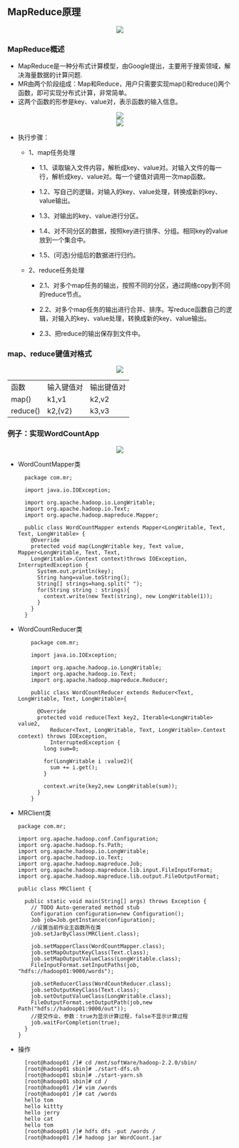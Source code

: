 ## MapReduce原理


  <div align="center"><img src="https://github.com/sunnyandgood/BigData/blob/master/MapReduce/img/%E5%AF%BC%E6%B5%B7%E9%87%8F%E6%95%B0%E6%8D%AE%E8%AE%A1%E7%AE%97.png"/></div>

### MapReduce概述
* MapReduce是一种分布式计算模型，由Google提出，主要用于搜索领域，解决海量数据的计算问题.
* MR由两个阶段组成：Map和Reduce，用户只需要实现map()和reduce()两个函数，即可实现分布式计算，非常简单。
* 这两个函数的形参是key、value对，表示函数的输入信息。

<div align="center"><img src="https://github.com/sunnyandgood/BigData/blob/master/MapReduce/img/%E8%AE%BE%E8%AE%A1%E4%B8%80%E4%B8%AAMapReduce%E6%A1%86%E6%9E%B6.png"/></div>

<div align="center"><img src="https://github.com/sunnyandgood/BigData/blob/master/MapReduce/img/MapReduce%E6%A1%86%E6%9E%B6.png"/></div>

* 执行步骤：

   * 1、map任务处理
   
      * 1.1、读取输入文件内容，解析成key、value对。对输入文件的每一行，解析成key、value对。每一个键值对调用一次map函数。
      
      * 1.2、写自己的逻辑，对输入的key、value处理，转换成新的key、value输出。
      
      * 1.3、对输出的key、value进行分区。
      
      * 1.4、对不同分区的数据，按照key进行排序、分组。相同key的value放到一个集合中。
      
      * 1.5、(可选)分组后的数据进行归约。
      
  * 2、reduce任务处理
  
      * 2.1、对多个map任务的输出，按照不同的分区，通过网络copy到不同的reduce节点。
      
      * 2.2、对多个map任务的输出进行合并、排序。写reduce函数自己的逻辑，对输入的key、value处理，转换成新的key、value输出。
      
      * 2.3、把reduce的输出保存到文件中。
      

### map、reduce键值对格式

<div align="center"><img src="https://github.com/sunnyandgood/BigData/blob/master/MapReduce/img/Map%E4%B8%8EReduce%E5%87%BD%E6%95%B0.png"/></div>

  <table>
     <tr>
        <td>函数</td>
        <td>输入键值对</td>
        <td>输出键值对</td>
     </tr>
     <tr>
        <td>map()</td>
        <td>k1,v1</td>
        <td>k2,v2</td>
     </tr>
     <tr>
        <td>reduce()</td>
        <td>k2,{v2}</td>
        <td>k3,v3</td>
     </tr>
  </table>

### 例子：实现WordCountApp

<div align="center"><img src="https://github.com/sunnyandgood/BigData/blob/master/MapReduce/img/wordCount.png"/></div>

* WordCountMapper类

        package com.mr;

        import java.io.IOException;

        import org.apache.hadoop.io.LongWritable;
        import org.apache.hadoop.io.Text;
        import org.apache.hadoop.mapreduce.Mapper;

        public class WordCountMapper extends Mapper<LongWritable, Text, Text, LongWritable> {
          @Override
          protected void map(LongWritable key, Text value, Mapper<LongWritable, Text, Text, 
          LongWritable>.Context context)throws IOException, InterruptedException {
            System.out.println(key);
            String hang=value.toString();
            String[] strings=hang.split(" ");
            for(String string : strings){
              context.write(new Text(string), new LongWritable(1));
            }
          }
        }


* WordCountReducer类

          package com.mr;

          import java.io.IOException;

          import org.apache.hadoop.io.LongWritable;
          import org.apache.hadoop.io.Text;
          import org.apache.hadoop.mapreduce.Reducer;

          public class WordCountReducer extends Reducer<Text, LongWritable, Text, LongWritable>{

            @Override
            protected void reduce(Text key2, Iterable<LongWritable> value2,
                Reducer<Text, LongWritable, Text, LongWritable>.Context context) throws IOException, 
                InterruptedException {
              long sum=0;

              for(LongWritable i :value2){
                sum += i.get();
              }

              context.write(key2,new LongWritable(sum));
            }
          }

* MRClient类

      package com.mr;

      import org.apache.hadoop.conf.Configuration;
      import org.apache.hadoop.fs.Path;
      import org.apache.hadoop.io.LongWritable;
      import org.apache.hadoop.io.Text;
      import org.apache.hadoop.mapreduce.Job;
      import org.apache.hadoop.mapreduce.lib.input.FileInputFormat;
      import org.apache.hadoop.mapreduce.lib.output.FileOutputFormat;

      public class MRClient {

        public static void main(String[] args) throws Exception {
          // TODO Auto-generated method stub
          Configuration configuration=new Configuration();
          Job job=Job.getInstance(configuration);
          //设置当前作业主函数所在类
          job.setJarByClass(MRClient.class);

          job.setMapperClass(WordCountMapper.class);
          job.setMapOutputKeyClass(Text.class);
          job.setMapOutputValueClass(LongWritable.class);
          FileInputFormat.setInputPaths(job, "hdfs://hadoop01:9000/words");

          job.setReducerClass(WordCountReducer.class);
          job.setOutputKeyClass(Text.class);
          job.setOutputValueClass(LongWritable.class);
          FileOutputFormat.setOutputPath(job,new Path("hdfs://hadoop01:9000/out"));
          //提交作业，参数：true为显示计算过程，false不显示计算过程
          job.waitForCompletion(true);		
        }
      }

* 操作

        [root@hadoop01 /]# cd /mnt/softWare/hadoop-2.2.0/sbin/
        [root@hadoop01 sbin]# ./start-dfs.sh 
        [root@hadoop01 sbin]# ./start-yarn.sh
        [root@hadoop01 sbin]# cd / 
        [root@hadoop01 /]# vim /words
        [root@hadoop01 /]# cat /words 
        hello tom
        hello kittty
        hello jerry
        hello cat
        hello tom
        [root@hadoop01 /]# hdfs dfs -put /words /
        [root@hadoop01 /]# hadoop jar WordCount.jar 


